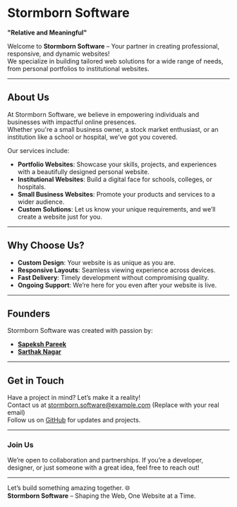 # Stormborn Software

**"Relative and Meaningful"**  

Welcome to **Stormborn Software** – Your partner in creating professional, responsive, and dynamic websites!  
We specialize in building tailored web solutions for a wide range of needs, from personal portfolios to institutional websites.  

---

## About Us

At Stormborn Software, we believe in empowering individuals and businesses with impactful online presences.  
Whether you're a small business owner, a stock market enthusiast, or an institution like a school or hospital, we’ve got you covered.  

Our services include:
- **Portfolio Websites**: Showcase your skills, projects, and experiences with a beautifully designed personal website.
- **Institutional Websites**: Build a digital face for schools, colleges, or hospitals.
- **Small Business Websites**: Promote your products and services to a wider audience.
- **Custom Solutions**: Let us know your unique requirements, and we’ll create a website just for you.

---

## Why Choose Us?

- **Custom Design**: Your website is as unique as you are.  
- **Responsive Layouts**: Seamless viewing experience across devices.  
- **Fast Delivery**: Timely development without compromising quality.  
- **Ongoing Support**: We’re here for you even after your website is live.

---

## Founders

Stormborn Software was created with passion by:
- **[Sapeksh Pareek](https://linkedin.com/in/sapekshpareek)**  
- **[Sarthak Nagar](https://linkedin.com/in/sarthaknagarjii)**

---

## Get in Touch

Have a project in mind? Let’s make it a reality!  
Contact us at [stormborn.software@example.com](mailto:stormborn.software@example.com) (Replace with your real email)  
Follow us on [GitHub](https://github.com/Stormborn-Software) for updates and projects.

---

### Join Us

We’re open to collaboration and partnerships. If you’re a developer, designer, or just someone with a great idea, feel free to reach out!  

---

Let’s build something amazing together. 🌐  
**Stormborn Software** – Shaping the Web, One Website at a Time.  
